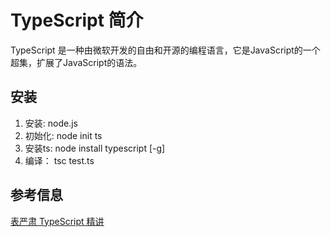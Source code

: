 # TypeScript 简介

TypeScript 是一种由微软开发的自由和开源的编程语言，它是JavaScript的一个超集，扩展了JavaScript的语法。


## 安装

1. 安装: node.js
2. 初始化: node init ts
3. 安装ts: node install typescript [-g]
4. 编译： tsc test.ts



## 参考信息

[表严肃 TypeScript 精讲](http://biaoyansu.com/8.x)